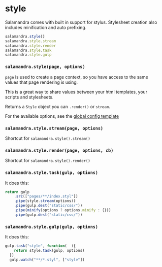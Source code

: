 style
=====

Salamandra comes with built in support for stylus.
Stylesheet creation also includes minification and auto prefixing.

```js
salamandra.style()
salamandra.style.stream
salamandra.style.render
salamandra.style.task
salamandra.style.gulp
```

### `salamandra.style(page, options)`

`page` is used to create a page context,
so you have access to the same values that page rendering is using.

This is a great way to share values between your html templates, your scripts and stylesheets.

Returns a `Style` object you can `.render()` or `stream`.

For the available options, see the [global config template](/templates/app/config/global.js/)

### `salamandra.style.stream(page, options)`

Shortcut for `salamandra.style().stream()`

### `salamandra.style.render(page, options, cb)`

Shortcut for `salamandra.style().render()`

### `salamandra.style.task(gulp, options)`

It does this:

```js
return gulp
    .src(["pages/**/index.styl"])
    .pipe(style.stream(options))
    .pipe(gulp.dest("static/css/"))
    .pipe(minify(options ? options.minify : {}))
    .pipe(gulp.dest("static/css/"))
```

### `salamandra.style.gulp(gulp, options)`

It does this:

```js
gulp.task("style", function(  ){
    return style.task(gulp, options)
  })
  gulp.watch("**/*.styl", ["style"])
```

